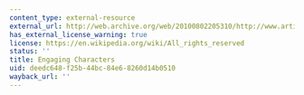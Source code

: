 ```yaml
---
content_type: external-resource
external_url: http://web.archive.org/web/20100802205310/http://www.artinteractive.org/shows/engaging_characters/
has_external_license_warning: true
license: https://en.wikipedia.org/wiki/All_rights_reserved
status: ''
title: Engaging Characters
uid: deedc648-f25b-44bc-84e6-8260d14b0510
wayback_url: ''
---
```

